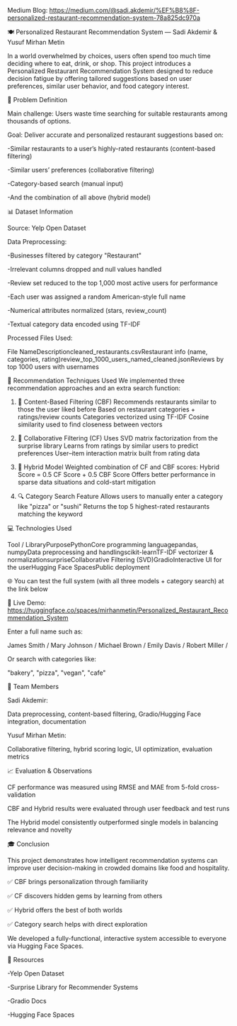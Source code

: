 Medium Blog: https://medium.com/@sadi.akdemir/%EF%B8%8F-personalized-restaurant-recommendation-system-78a825dc970a

🍽️ Personalized Restaurant Recommendation System — Sadi Akdemir & Yusuf Mirhan Metin

In a world overwhelmed by choices, users often spend too much time deciding where to eat, drink, or shop. This project introduces a Personalized Restaurant Recommendation System designed to reduce decision fatigue by offering tailored suggestions based on user preferences, similar user behavior, and food category interest.

🧠 Problem Definition

Main challenge: Users waste time searching for suitable restaurants among thousands of options.

Goal: Deliver accurate and personalized restaurant suggestions based on:

-Similar restaurants to a user’s highly-rated restaurants (content-based filtering)

-Similar users’ preferences (collaborative filtering)

-Category-based search (manual input)

-And the combination of all above (hybrid model)

📊 Dataset Information

Source: Yelp Open Dataset

Data Preprocessing:

-Businesses filtered by category "Restaurant"

-Irrelevant columns dropped and null values handled

-Review set reduced to the top 1,000 most active users for performance

-Each user was assigned a random American-style full name

-Numerical attributes normalized (stars, review_count)

-Textual category data encoded using TF-IDF

Processed Files Used:

File NameDescriptioncleaned_restaurants.csvRestaurant info (name, categories, rating)review_top_1000_users_named_cleaned.jsonReviews by top 1000 users with usernames

🧪 Recommendation Techniques Used
We implemented three recommendation approaches and an extra search function:

1. 📘 Content-Based Filtering (CBF)
Recommends restaurants similar to those the user liked before
Based on restaurant categories + ratings/review counts
Categories vectorized using TF-IDF
Cosine similarity used to find closeness between vectors

2. 👥 Collaborative Filtering (CF)
Uses SVD matrix factorization from the surprise library
Learns from ratings by similar users to predict preferences
User–item interaction matrix built from rating data

3. 🧠 Hybrid Model
Weighted combination of CF and CBF scores:
Hybrid Score = 0.5 CF Score + 0.5 CBF Score
Offers better performance in sparse data situations and cold-start mitigation

4. 🔍 Category Search Feature
Allows users to manually enter a category like "pizza" or "sushi"
Returns the top 5 highest-rated restaurants matching the keyword

💻 Technologies Used

Tool / LibraryPurposePythonCore programming languagepandas, numpyData preprocessing and handlingscikit-learnTF-IDF vectorizer & normalizationsurpriseCollaborative Filtering (SVD)GradioInteractive UI for the userHugging Face SpacesPublic deployment

🌐 You can test the full system (with all three models + category search) at the link below

🔗 Live Demo: https://huggingface.co/spaces/mirhanmetin/Personalized_Restaurant_Recommendation_System

Enter a full name such as:

James Smith /
Mary Johnson /
Michael Brown /
Emily Davis /
Robert Miller /

Or search with categories like:

"bakery", "pizza", "vegan", "cafe"

👥 Team Members

Sadi Akdemir:

Data preprocessing, content-based filtering, Gradio/Hugging Face integration, documentation

Yusuf Mirhan Metin:

Collaborative filtering, hybrid scoring logic, UI optimization, evaluation metrics

📈 Evaluation & Observations

CF performance was measured using RMSE and MAE from 5-fold cross-validation

CBF and Hybrid results were evaluated through user feedback and test runs

The Hybrid model consistently outperformed single models in balancing relevance and novelty

🎓 Conclusion

This project demonstrates how intelligent recommendation systems can improve user decision-making in crowded domains like food and hospitality.

✅ CBF brings personalization through familiarity

✅ CF discovers hidden gems by learning from others

✅ Hybrid offers the best of both worlds

✅ Category search helps with direct exploration

We developed a fully-functional, interactive system accessible to everyone via Hugging Face Spaces.

🔗 Resources

-Yelp Open Dataset

-Surprise Library for Recommender Systems

-Gradio Docs

-Hugging Face Spaces
